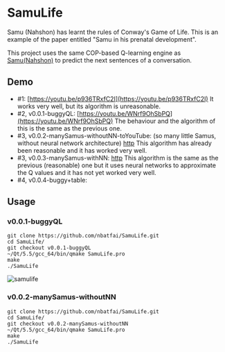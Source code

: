 # SamuLife
Samu (Nahshon) has learnt the rules of Conway's Game of Life. This is 
an example of the paper entitled "Samu in his prenatal development".

This project uses the same COP-based Q-learning engine as [Samu(Nahshon)](https://github.com/nbatfai/nahshon) to predict the next sentences of a conversation. 

## Demo
* #1: [https://youtu.be/p936TRxfC2I](https://youtu.be/p936TRxfC2I) It works very well, but its algorithm is unreasonable. 
* #2, v0.0.1-buggyQL: [https://youtu.be/WNrf9OhSbPQ](https://youtu.be/WNrf9OhSbPQ) 
The behaviour and the algorithm of this is the same as the previous one.
* #3, v0.0.2-manySamus-withoutNN-toYouTube: (so many little Samus, without neural network architecture) [http](http) 
This algorithm has already been reasonable and it has worked very well.
* #3, v0.0.3-manySamus-withNN: [http](http) 
This algorithm is the same as the previous (reasonable) one but it uses neural networks to approximate the Q values 
and it has not yet worked very well.
* #4, v0.0.4-buggy+table:

## Usage

### v0.0.1-buggyQL
```
git clone https://github.com/nbatfai/SamuLife.git
cd SamuLife/
git checkout v0.0.1-buggyQL
~/Qt/5.5/gcc_64/bin/qmake SamuLife.pro
make
./SamuLife
```
![samulife](https://cloud.githubusercontent.com/assets/3148120/12007817/7252e9c0-ac16-11e5-9b7a-faa747d93929.png)

### v0.0.2-manySamus-withoutNN

```
git clone https://github.com/nbatfai/SamuLife.git
cd SamuLife/
git checkout v0.0.2-manySamus-withoutNN
~/Qt/5.5/gcc_64/bin/qmake SamuLife.pro
make
./SamuLife
```
